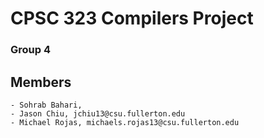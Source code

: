 # CPSC 323 Compilers Project
### Group 4
## Members
    - Sohrab Bahari,
    - Jason Chiu, jchiu13@csu.fullerton.edu
    - Michael Rojas, michaels.rojas13@csu.fullerton.edu
